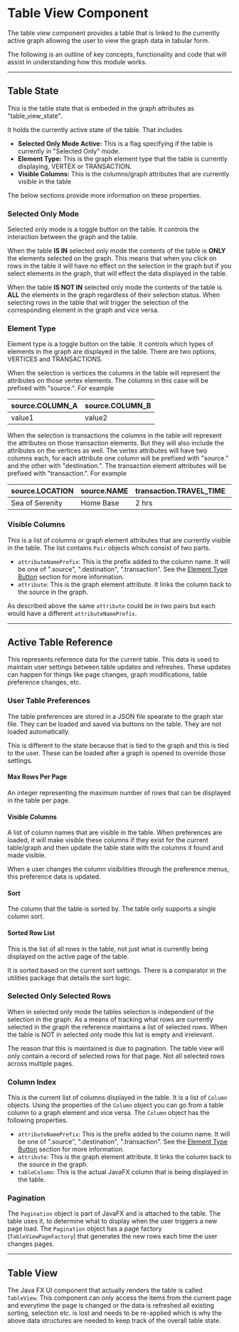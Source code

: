 # Table View Component

The table view component provides a table that is linked to the currently active graph
allowing the user to view the graph data in tabular form.

The following is an outline of key concepts, functionality and code that will assist in understanding
how this module works.

---

## Table State

This is the table state that is embeded in the graph attributes as "table_view_state".

It holds the currently active state of the table. That includes

* **Selected Only Mode Active:** This is a flag specifying if the table is currently in "Selected Only" mode.
* **Element Type:** This is the graph element type that the table is currently displaying, VERTEX or TRANSACTION.
* **Visible Columns:** This is the columns/graph attributes that are currently visible in the table

The below sections provide more information on these properties.

### Selected Only Mode

Selected only mode is a toggle button on the table. It controls the interaction between the graph and the table.

When the table **IS IN** selected only mode the contents of the table is **ONLY** the elements selected on the graph. This means
that when you click on rows in the table it will have no effect on the selection in the graph but if you select
elements in the graph, that will effect the data displayed in the table.

When the table **IS NOT IN** selected only mode the contents of the table is **ALL** the elements in the graph regardless of
their selection status. When selecting rows in the table that will trigger the selection of the corresponding element
in the graph and vice versa.

### Element Type

Element type is a toggle button on the table. It controls which types of elements in the graph are displayed in the table.
There are two options, VERTICES and TRANSACTIONS.

When the selection is vertices the columns in the table will represent the attributes on those vertex elements. The columns
in this case will be prefixed with "source.". For example

| source.COLUMN_A | source.COLUMN_B |
| --------------- | --------------- |
| value1          | value2          |

When the selection is transactions the columns in the table will represent the attributes on those transaction elements. But
they will also include the attributes on the vertices as well. The vertex attributes will have two columns each, for each
attribute one column will be prefixed with "source." and the other with "destination.". The transaction element attributes
will be prefixed with "transaction.". For example

| source.LOCATION | source.NAME | transaction.TRAVEL_TIME | destination.LOCATION | destination.NAME |
| --------------- | ----------- | ----------------------- | -------------------- | ---------------- |
| Sea of Serenity | Home Base   | 2 hrs                   | Sea of Tranquility   | Swimming Spot    |

### Visible Columns

This is a list of columns or graph element attributes that are currently visible in the table. The list
contains `Pair` objects which consist of two parts.

* `attributeNamePrefix`: This is the prefix added to the column name. It will be one of 
   ".source", ".destination", ".transaction". See the [Element Type Button](#element-type)
   section for more information.
* `attribute`: This is the graph element attribute. It links the column back to the source in the graph.

As described above the same `attribute` could be in two pairs but each would have a different
`attributeNamePrefix`.

---

## Active Table Reference

This represents reference data for the current table. This data is used to maintain user
settings between table updates and refreshes. These updates can happen for things like
page changes, graph modifications, table preference changes, etc.

### User Table Preferences

The table preferences are stored in a JSON file spearate to the graph star file. They can
be loaded and saved via buttons on the table. They are not loaded automatically.

This is different to the state because that is tied to the graph and this is tied to
the user. These can be loaded after a graph is opened to override those settings.

#### Max Rows Per Page

An integer representing the maximum number of rows that can be displayed in the table per page.

#### Visible Columns

A list of column names that are visible in the table. When preferences are loaded, it will make
visible these columns if they exist for the current table/graph and then update the table state
with the columns it found and made visible.

When a user changes the column visibilities through the preference menus, this preference
data is updated.

#### Sort

The column that the table is sorted by. The table only supports a single column sort.

#### Sorted Row List

This is the list of all rows in the table, not just what is currently being displayed on the active
page of the table.

It is sorted based on the current sort settings. There is a comparator in the utilities package that
details the sort logic.

### Selected Only Selected Rows

When in selected only mode the tables selection is independent of the selection in the graph. As a means
of tracking what rows are currently selected in the graph the reference maintains a list of selected
rows. When the table is NOT in selected only mode this list is empty and irrelevant.

The reason that this is maintained is due to pagination. The table view will only contain a record
of selected rows for that page. Not all selected rows across multiple pages.

### Column Index

This is the current list of columns displayed in the table. It is a list of `Column`
objects. Using the properties of the `Column` object you can go from a table column to
a graph element and vice versa. The `Column` object has the following properties.

* `attributeNamePrefix`: This is the prefix added to the column name. It will be one of 
   ".source", ".destination", ".transaction". See the [Element Type Button](#element-type)
   section for more information.
* `attribute`: This is the graph element attribute. It links the column back to the source in the graph.
* `tableColumn`: This is the actual JavaFX column that is being displayed in the table.

### Pagination

The `Pagination` object is part of JavaFX and is attached to the table. The table uses it, to determine
what to display when the user triggers a new page load. The `Pagination` object has a page factory
(`TableViewPageFactory`) that generates the new rows each time the user changes pages.

---

## Table View

The Java FX UI component that actually renders the table is called `TableView`. This
component can only access the items from the current page and everytime the page is changed
or the data is refreshed all existing sorting, selection etc. is lost and needs to be re-applied
which is why the above data structures are needed to keep track of the overall table state.
